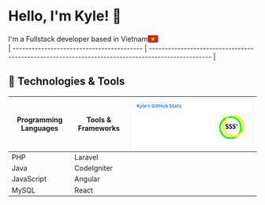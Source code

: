 # Hello, I'm Kyle! 👋

<div style="display: flex; align-items: center;">
  <span>I'm a Fullstack developer based in Vietnam</span>
  <img src="https://raw.githubusercontent.com/phieule2024/phieule2024/5b25793793916496c3a5cb913232f1a8d2389d98/vn-icon.svg" alt="flag" height="21px" style="vertical-align: bottom;">
</div>
| ----------------------------------------- | ------------------------------------------------------------------------------------------------- |

## 🔧 Technologies & Tools

| Programming Languages | Tools & Frameworks  | <img src="https://raw.githubusercontent.com/phieule2024/phieule2024/0b4078771fab80afd0df4d4ed1d28eb90d597bde/kai.svg" alt="kai" align="right"> |
| ---------------------- | ------------------ |------------------|
| PHP                    | Laravel            |&nbsp;|
| Java                   | CodeIgniter        |&nbsp;|
| JavaScript             | Angular            |&nbsp;|
| MySQL                  | React              |&nbsp;|
